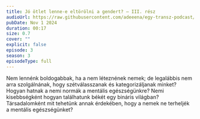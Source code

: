 ```yaml
---
title: Jó ötlet lenne-e eltörölni a gendert? – III. rész
audioUrl: https://raw.githubusercontent.com/adeeena/egy-transz-podcast/main/public/audio/etpc_S3E03.mp3
pubDate: Nov 1 2024
duration: 00:17
size: 0.7
cover: ""
explicit: false
episode: 3
season: 3
episodeType: full
---
```


Nem lennénk boldogabbak, ha a nem léteznének nemek; de legalábbis nem arra szolgálnának, hogy szétválasszanak és kategorizáljanak minket? Hogyan hatnak a nemi normák a mentális egészségünkre? Nemi kisebbségként hogyan találhatunk békét egy bináris világban? Társadalomként mit tehetünk annak érdekében, hogy a nemek ne terheljék a mentális egészségünket?
